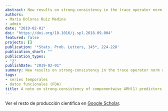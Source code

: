 ```yaml
---
abstract: New results on strong-consistency in the trace operator norm are obtained, in the parameter estimation of an autoregressive Hilbertian process of order one (ARH(1) process). Additionally, a strongly-consistent diagonal componentwise estimator of the autocorrelation operator is derived, based on its empirical singular value decomposition.
authors:
- María Dolores Ruiz Medina
- admin
date: "2019-02-01"
doi: "https://doi.org/10.1016/j.spl.2018.09.004"
featured: false 
projects: []
publication: '*Stats. Prob. Letters, 145*, 224-228'
publication_short: ""
publication_types:
- "2"
publishDate: "2019-02-01"
summary: New results on strong-consistency in the trace operator norm are obtained, in the parameter estimation of an autoregressive Hilbertian process of order one (ARH(1) process). Additionally, a strongly-consistent diagonal componentwise estimator of the autocorrelation operator is derived, based on its empirical singular value decomposition.
tags:
- series temporales
- datos funcionales (FDA)
title: A note on strong-consistency of componentwise ARH(1) predictors
---
```


Ver el resto de producción científica en [Google Scholar](https://scholar.google.es/citations?user=Wb3lxFIAAAAJ&hl=es).


